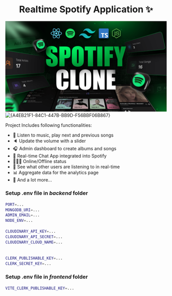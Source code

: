 <h1 align="center">Realtime Spotify Application ✨</h1>

![Demo App](/frontend/public/screenshot-for-readme.png)
![{A4EB21F1-84C1-447B-BB9D-F56BBF06B867}](https://github.com/user-attachments/assets/a7121375-5f6f-41d4-964f-b00259fa646f)

Project Includes following functionalities:

-   🎸 Listen to music, play next and previous songs
-   🔈 Update the volume with a slider
-   🎧 Admin dashboard to create albums and songs
-   💬 Real-time Chat App integrated into Spotify
-   👨🏼‍💼 Online/Offline status
-   👀 See what other users are listening to in real-time
-   📊 Aggregate data for the analytics page
-   🚀 And a lot more...

### Setup .env file in _backend_ folder

```bash
PORT=...
MONGODB_URI=...
ADMIN_EMAIL=...
NODE_ENV=...

CLOUDINARY_API_KEY=...
CLOUDINARY_API_SECRET=...
CLOUDINARY_CLOUD_NAME=...


CLERK_PUBLISHABLE_KEY=...
CLERK_SECRET_KEY=...
```

### Setup .env file in _frontend_ folder

```bash
VITE_CLERK_PUBLISHABLE_KEY=...
```
